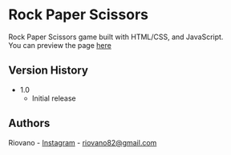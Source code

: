# Rock Paper Scissors

Rock Paper Scissors game built with HTML/CSS, and JavaScript.<br />
You can preview the page [here](https://vantrant.github.io/rock-paper-scissors/)

## Version History

* 1.0
    * Initial release

## Authors

Riovano - [Instagram](https://www.instagram.com/riovanop/) - riovano82@gmail.com <br />
